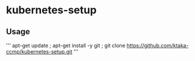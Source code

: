 # kubernetes-setup

## Usage

'''
apt-get update ; apt-get install -y git ; git clone https://github.com/ktaka-ccmp/kubernetes-setup.git
'''

